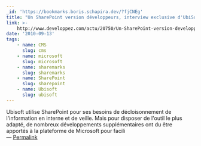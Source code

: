 ```yaml
---
_id: 'https://bookmarks.boris.schapira.dev/?fjCNEg'
title: "Un SharePoint version développeurs, interview exclusive d'UbiSoft"
link: >-
    http://www.developpez.com/actu/20750/Un-SharePoint-version-developpeurs-interview-exclusive-d-UbiSoft-qui-a-accepte-de-nous-devoiler-son-utilisation-de-l-editeur-de-site-web
date: '2010-09-13'
tags:
    - name: CMS
      slug: cms
    - name: microsoft
      slug: microsoft
    - name: sharemarks
      slug: sharemarks
    - name: SharePoint
      slug: sharepoint
    - name: Ubisoft
      slug: ubisoft
---
```


Ubisoft utilise SharePoint pour ses besoins de décloisonnement de l'information
en interne et de veille. Mais pour disposer de l'outil le plus adapté, de
nombreux développements supplémentaires ont du être apportés à la plateforme de
Microsoft pour facili <br>&#8212;
<a href="https://bookmarks.boris.schapira.dev/?fjCNEg" title="Permalink">Permalink</a>
